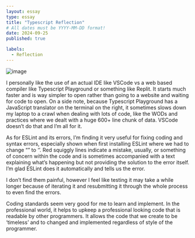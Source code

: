 ```yaml
---
layout: essay
type: essay
title: "Typescript Reflection"
# All dates must be YYYY-MM-DD format!
date: 2024-09-25
published: true

labels:
  - Reflection
---
```

![image](https://github.com/user-attachments/assets/9840fcdd-9760-41cc-9009-e0e741a78966)

I personally like the use of an actual IDE like VSCode vs a web based compiler like Typescript Playground or something like Replit. It starts much faster and is way simpler to open rather than going to a website and waiting for code to open. On a side note, because Typescript Playground has a JavaScript translator on the terminal on the right, it sometimes slows down my laptop to a crawl when dealing with lots of code, like the WODs and practices where we dealt with a huge 600+ line chunk of data. VSCode doesn’t do that and I’m all for it. 

As for ESLint and its errors, I’m finding it very useful for fixing coding and syntax errors, especially shown when first installing ESLint where we had to change “” to ‘’. Red squiggly lines indicate a mistake, usually, or something of concern within the code and is sometimes accompanied with a text explaining what’s happening but not providing the solution to the error itself. I’m glad ESLint does it automatically and tells us the error. 

I don’t find them painful, however I feel like testing it may take a while longer because of iterating it and resubmitting it through the whole process to even find the errors. 

Coding standards seem very good for me to learn and implement. In the professional world, it helps to upkeep a professional looking code that is readable by other programmers. It allows the code that we create to be ‘timeless’ and to changed and implemented regardless of style of the programmer.
